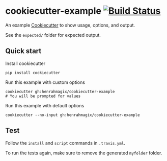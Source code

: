 # cookiecutter-example [![Build Status](https://travis-ci.org/henrahmagix/cookiecutter-example.svg?branch=master)](https://travis-ci.org/henrahmagix/cookiecutter-example)

An example [Cookiecutter](https://github.com/audreyr/cookiecutter) to show usage, options, and output.

See the `expected/` folder for expected output.

## Quick start

Install cookiecutter
```shell
pip install cookiecutter
```

Run this example with custom options
```shell
cookiecutter gh:henrahmagix/cookiecutter-example
# You will be prompted for values
```

Run this example with default options
```shell
cookiecutter --no-input gh:henrahmagix/cookiecutter-example
```

## Test

Follow the `install` and `script` commands in `.travis.yml`.

To run the tests again, make sure to remove the generated `myfolder` folder.
